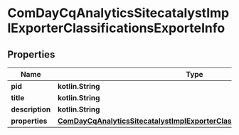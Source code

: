 
# ComDayCqAnalyticsSitecatalystImplExporterClassificationsExporteInfo

## Properties
Name | Type | Description | Notes
------------ | ------------- | ------------- | -------------
**pid** | **kotlin.String** |  |  [optional]
**title** | **kotlin.String** |  |  [optional]
**description** | **kotlin.String** |  |  [optional]
**properties** | [**ComDayCqAnalyticsSitecatalystImplExporterClassificationsExporteProperties**](ComDayCqAnalyticsSitecatalystImplExporterClassificationsExporteProperties.md) |  |  [optional]



